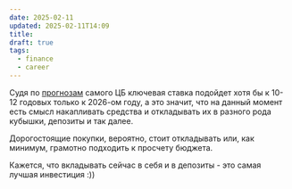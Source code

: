```yaml
---
date: 2025-02-11
updated: 2025-02-11T14:09
title: 
draft: true
tags:
  - finance
  - career
---
```


Судя по [прогнозам](https://www.cbr.ru/about_br/publ/ondkp/on_2025_2027/) самого ЦБ ключевая ставка подойдет хотя бы к 10-12 годовых только к 2026-ом году, а это значит, что на данный момент есть смысл накапливать средства и откладывать их в разного рода кубышки, депозиты и так далее.

Дорогостоящие покупки, вероятно, стоит откладывать или, как минимум, грамотно подходить к просчету бюджета.

Кажется, что вкладывать сейчас в себя и в депозиты - это самая лучшая инвестиция :))